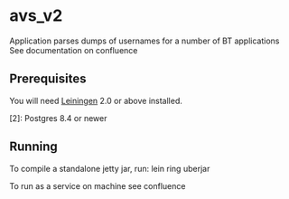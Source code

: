 # avs_v2

Application parses dumps of usernames for a number of BT applications
See documentation on confluence

## Prerequisites

You will need [Leiningen][1] 2.0 or above installed.

[1]: https://github.com/technomancy/leiningen
[2]: Postgres 8.4 or newer

## Running
To compile a standalone jetty jar, run:
    lein ring uberjar 

To run as a service on machine see confluence

